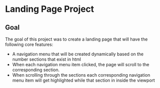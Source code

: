 # Landing Page Project

## Goal

The goal of this project was to create a landing page that will have the following core features:

* A navigation menu that will be created dynamically based on the number sections that exist in html
* When each navigation menu item clicked, the page will scroll to the corresponding section.
* When scrolling through the sections each corresponding navigation menu item will get highlighted 
while that section in inside the viewport  
